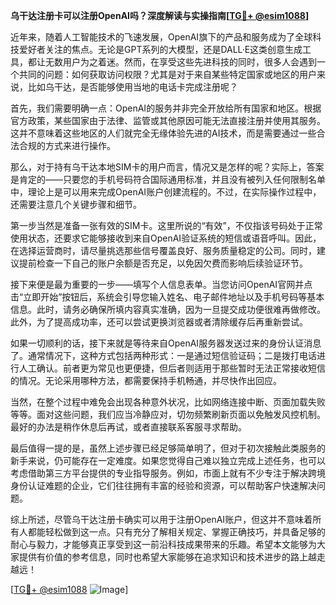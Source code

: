 **乌干达注册卡可以注册OpenAI吗？深度解读与实操指南[[TG💪+ @esim1088](https://t.me/s/esim1088)]**

近年来，随着人工智能技术的飞速发展，OpenAI旗下的产品和服务成为了全球科技爱好者关注的焦点。无论是GPT系列的大模型，还是DALL·E这类创意生成工具，都让无数用户为之着迷。然而，在享受这些先进科技的同时，很多人会遇到一个共同的问题：如何获取访问权限？尤其是对于来自某些特定国家或地区的用户来说，比如乌干达，是否能够使用当地的电话卡完成注册呢？

首先，我们需要明确一点：OpenAI的服务并非完全开放给所有国家和地区。根据官方政策，某些国家由于法律、监管或其他原因可能无法直接注册并使用其服务。这并不意味着这些地区的人们就完全无缘体验先进的AI技术，而是需要通过一些合法合规的方式来进行操作。

那么，对于持有乌干达本地SIM卡的用户而言，情况又是怎样的呢？实际上，答案是肯定的——只要您的手机号码符合国际通用标准，并且没有被列入任何限制名单中，理论上是可以用来完成OpenAI账户创建流程的。不过，在实际操作过程中，还需要注意几个关键步骤和细节。

第一步当然是准备一张有效的SIM卡。这里所说的“有效”，不仅指该号码处于正常使用状态，还要求它能够接收到来自OpenAI验证系统的短信或语音呼叫。因此，在选择运营商时，请尽量挑选那些信号覆盖良好、服务质量稳定的公司。同时，建议提前检查一下自己的账户余额是否充足，以免因欠费而影响后续验证环节。

接下来便是最为重要的一步——填写个人信息表单。当您访问OpenAI官网并点击“立即开始”按钮后，系统会引导您输入姓名、电子邮件地址以及手机号码等基本信息。此时，请务必确保所填内容真实准确，因为一旦提交成功便很难再做修改。此外，为了提高成功率，还可以尝试更换浏览器或者清除缓存后再重新尝试。

如果一切顺利的话，接下来就是等待来自OpenAI服务器发送过来的身份认证消息了。通常情况下，这种方式包括两种形式：一是通过短信验证码；二是拨打电话进行人工确认。前者更为常见也更便捷，但后者则适用于那些暂时无法正常接收短信的情况。无论采用哪种方法，都需要保持手机畅通，并尽快作出回应。

当然，在整个过程中难免会出现各种意外状况，比如网络连接中断、页面加载失败等等。面对这些问题，我们应当冷静应对，切勿频繁刷新页面以免触发风控机制。最好的办法是稍作休息后再试，或者直接联系客服寻求帮助。

最后值得一提的是，虽然上述步骤已经足够简单明了，但对于初次接触此类服务的新手来说，仍可能存在一定难度。如果您觉得自己难以独立完成上述任务，也可以考虑借助第三方平台提供的专业指导服务。例如，市面上就有不少专注于解决跨境身份认证难题的企业，它们往往拥有丰富的经验和资源，可以帮助客户快速解决问题。

综上所述，尽管乌干达注册卡确实可以用于注册OpenAI账户，但这并不意味着所有人都能轻松做到这一点。只有充分了解相关规定、掌握正确技巧，并具备足够的耐心与毅力，才能够真正享受到这一前沿科技成果带来的乐趣。希望本文能够为大家提供有价值的参考信息，同时也希望大家能够在追求知识和技术进步的路上越走越远！

[[TG💪+ @esim1088](https://t.me/s/esim1088) ![Image](https://i.postimg.cc/4NQfJmqS/Snipaste-2025-05-13-00-14-12.png)]